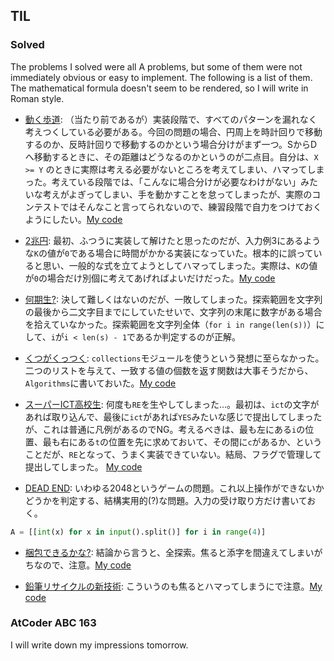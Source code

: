 ## TIL

### Solved

The problems I solved were all A problems, 
but some of them were not immediately obvious or easy to implement. The following is a list of them.
The mathematical formula doesn't seem to be rendered, so I will write in Roman style.

- [動く歩道](https://atcoder.jp/contests/arc054/tasks/arc054_a):
（当たり前であるが）実装段階で、すべてのパターンを漏れなく考えつくしている必要がある。今回の問題の場合、円周上を時計回りで移動するのか、反時計回りで移動するのかという場合分けがまず一つ。SからDへ移動するときに、その距離はどうなるのかというのが二点目。自分は、```X >= Y``` のときに実際は考える必要がないところを考えてしまい、ハマってしまった。考えている段階では、「こんなに場合分けが必要なわけがない」みたいな考えがよぎってしまい、手を動かすことを怠ってしまったが、実際のコンテストではそんなこと言ってられないので、練習段階で自力をつけておくようにしたい。[My code](https://atcoder.jp/contests/arc054/submissions/12062902)

- [2兆円](https://atcoder.jp/contests/arc057/tasks/arc057_a):
最初、ふつうに実装して解けたと思ったのだが、入力例3にあるような```K```の値が```0```である場合に時間がかかる実装になっていた。根本的に誤っていると思い、一般的な式を立てようとしてハマってしまった。実際は、```K```の値が```0```の場合だけ別個に考えてあげればよいだけだった。[My code](https://atcoder.jp/contests/arc057/submissions/12054459)

- [何期生?](https://atcoder.jp/contests/arc052/tasks/arc052_a):
決して難しくはないのだが、一敗してしまった。探索範囲を文字列の最後から二文字目までにしていたせいで、文字列の末尾に数字がある場合を拾えていなかった。探索範囲を文字列全体（```for i in range(len(s))```）にして、```i```が```i < len(s) - 1```であるか判定するのが正解。

- [くつがくっつく]():
```collections```モジュールを使うという発想に至らなかった。二つのリストを与えて、一致する値の個数を返す関数は大事そうだから、```Algorithms```に書いておいた。[My code](https://atcoder.jp/contests/arc024/submissions/12048321)

- [スーパーICT高校生](https://atcoder.jp/contests/arc022/tasks/arc022_1):
何度も```RE```を生やしてしまった...。最初は、```ict```の文字があれば取り込んで、最後に```ict```があれば```YES```みたいな感じで提出してしまったが、これは普通に凡例があるのでNG。考えるべきは、最も左にある```i```の位置、最も右にある```t```の位置を先に求めておいて、その間に```c```があるか、ということだが、```RE```となって、うまく実装できていない。結局、フラグで管理して提出してしまった。
[My code](https://atcoder.jp/contests/arc022/submissions/12044949)

- [DEAD END](https://atcoder.jp/contests/arc021/tasks/arc021_1):
いわゆる2048というゲームの問題。これ以上操作ができないかどうかを判定する、結構実用的(?)な問題。入力の受け取り方だけ書いておく。

```python
A = [[int(x) for x in input().split()] for i in range(4)]
```

- [梱包できるかな?](https://atcoder.jp/contests/arc013/tasks/arc013_1):
結論から言うと、全探索。焦ると添字を間違えてしまいがちなので、注意。[My code](https://atcoder.jp/contests/arc013/submissions/12041261)

- [鉛筆リサイクルの新技術](https://atcoder.jp/contests/arc011/tasks/arc011_1):
こういうのも焦るとハマってしまうにで注意。[My code](https://atcoder.jp/contests/arc011/submissions/12040020)

### AtCoder ABC 163
I will write down my impressions tomorrow.
